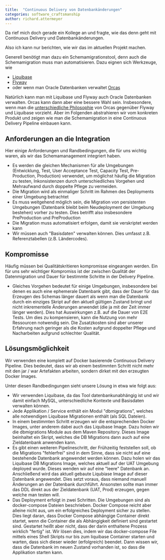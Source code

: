 ```yaml
---
title:  "Continuous Delivery von Datenbankänderungen"
categories: software_craftsmanship
author: richard.attermeyer
---
```

Da rief mich doch gerade ein Kollege an und fragte, wie das denn geht mit Continuous Delivery und Datenbankänderungen.

Also ich kann nur berichten, wie wir das im aktuellen Projekt machen.

Generell benötigt man dazu ein Schemamigrationstool, denn auch die Schemamigration muss man automatisieren.
Dazu eignen sich Werkzeuge, wie

* [Liquibase](http://www.liquibase.org/)
* [Flyway](https://flywaydb.org/)
* oder wenn man Oracle Datenbanken verwaltet [Orcas](https://github.com/opitzconsulting/orcas)

Natürlich kann man mit Liquibase und Flyway auch Oracle Datenbanken verwalten. Orcas kann dann aber eine bessere Wahl sein.
Insbesondere, wenn man die [unterschiedliche Philosophie](http://opitzconsulting.github.io/orcas/docs/de/liquibase/) von Orcas gegenüber Flyway und Liquibase vorzieht.
Aber im Folgenden abstrahieren wir vom konkreten Produkt und zeigen wie man die Schemamigration in eine Continuous Delivery Pipeline
einbauen kann.

## Anforderungen an die Integration

Hier einige Anforderungen und Randbedingungen, die für uns wichtig waren, als wir das Schemamanagement integriert haben.

* Es werden die gleichen Mechanismen für alle Umgebungen (Entwicklung, Test, User Acceptance Test, Capacity Test, Pre-Production, Production) verwendet, um möglichst häufig die Migration zu testen, Inkonsistenzen durch unterschiedliches Vorgehen und Mehraufwand durch doppelte Pflege zu vermeiden.
* Die Migration wird als einmaliger Schritt im Rahmen des Deployments einer Umgebung betrachtet
* Es muss weitgehend möglich sein, die Migration von persistenten Umgebungen (Datenbank bleibt beim Neudeployment der Umgebung bestehen) vorher zu testen. Dies betrifft also insbesondere PreProduction und PreProduction
* Die Migration muss automatisiert erfolgen, damit sie verskriptet werden kann
* Wir müssen auch "Basisdaten" verwalten können. Dies umfasst z.B. Referenztabellen (z.B. Ländercodes).

## Kompromisse

Häufig müssen bei Qualitätskritieren kompromisse eingeangen werden. Ein für uns sehr wichtiger Kompromiss ist der zwischen Qualität der Datenmigration und Dauer für bestimmte Schritte in der Delivery Pipeline.

* Gleiches Vorgehen bedeutet für einige Umgebungen, insbesondere bei denen es auch eine ephemerale Datenbank gibt, dass der Dauer für das Erzeugen des Schemas länger dauert als wenn man die Datenbank durch ein einziges Skript auf den aktuell gültigen Zustand bringt und nicht inkrementelle Änderungen anwendet (die ja mit der Zeit immer länger werden).
Dies hat Auswirkungen z.B. auf die Dauer von E2E Tests. Um dies zu kompensieren, kann die Nutzung von mehr Ressourcen notwendig sein. Die Zusatzkosten sind aber unserer Erfahrung nach geringer als die Kosten aufgrund doppelter Pflege und
Nacharbeiten aufgrund schlechter Qualität.  

## Lösungsmöglichkeit

Wir verwenden eine komplett auf Docker basierende Continuous Delivery Pipeline. Dies bedeutet, dass wir ab einem bestimmten Schritt nicht
mehr mit den jar / war Artefakten arbeiten, sondern dirket mit den erzeugten Docker Images.

Unter diesen Randbedingungen sieht unsere Lösung in etwa wie folgt aus:

* Wir verwenden Liquibase, da das Tool datenbankunabhängig ist und wir damit einfach MySQL, unterschiedliche Kontexte und Basisdaten verwalten können.
* Jede Applikation / Service enthält ein Modul "dbmigrations", welches alle notwendigen Liquibase Migrationen enthält (als SQL Dateien).
* In einem bestimmten Schritt erzeugen wir die entsprechenden Docker Images, unter anderem dabei auch das Liquibase Image. Dazu holen wir die dbmigrations Module aus dem Maven Repository. Dieses Image beinhaltet ein Skript, welches die DB Migrations dann auch auf eine Zieldatenbank anwenden kann.
* Es gibt einen weiteren Pipelineschritt, der Frühzeitig feststellen soll, ob die Migrations "fehlerfrei" sind in dem Sinne, dass sie nicht auf eine bestehende Datenbank angewendet werden können. Dazu holen wir das Liquibase DB Migrations Image, welches aktuell auf der UAT Umgebung deployed wurde. Dieses wenden wir auf eine "leere" Datenbank an. Anschließend wird das aktuell gebaute Liqubiase Image auf dieser Datenbank angewendet. Dies setzt voraus, dass niemand manuell Änderungen an der Datenbank durchführt. Ansonsten sollte man immer das DDL direkt aus der Zieldatenbank (UAT, Prod) erzeugen, gegen welche man testen will.
* Das Deployment erfolgt in zwei Schritten. Die Umgebungen sind als docker-compose Dateien beschrieben. Docker Compose reicht aber alleine nicht aus, um ein erfolgreiches Deployment sicher zu stellen. Dies liegt daran, dass Docker Compose abhängige Container direkt startet, wenn die Container die als Abhängigkeit definiert sind gestartet sind. Gestartet heißt aber nicht, dass der darin enthaltene Prozess wirklich "fertig" ist. Wir lösen dies, indem wir das docker-compose File mittels eines Shell Skripts nur bis zum liquibase Container starten und warten, dass sich dieser wieder (erfolgreich) beendet. Dann wissen wir, dass die Datenbank im neuen Zustand vorhanden ist, so dass die Applikation starten kann.
